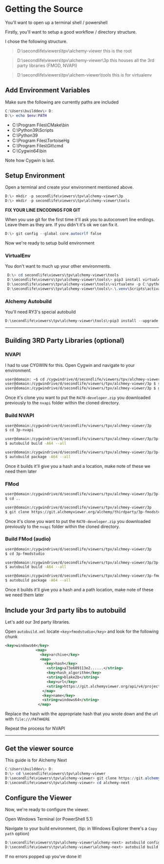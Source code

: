 # Getting the Source

You'll want to open up a terminal shell / powershell

Firstly, you'll want to setup a good workflow / directory structure.

I chose the following structure.
> D:\secondlife\viewers\tpv\alchemy-viewer
   this is the root
   
> D:\secondlife\viewers\tpv\alchemy-viewer\3p
   this houses all the 3rd party libraries (FMOD, NVAPI)
   
> D:\secondlife\viewers\tpv\alchem-viewer\tools
   this is for virtualenv

## Add Environment Variables

Make sure the following are currently paths are included

```powershell
C:\Users\builddev\> D:
D:\> echo $env:PATH
 ```

- C:\Program Files\CMake\bin
- C:\Python39\Scripts
- C:\Python39
- C:\Program Files\TortoiseHg
-  C:\Program Files\Git\cmd
-  C:\Cygwin64\bin

Note how  Cygwin is last. 
   
 ## Setup Environment
 Open a terminal and create your environment mentioned above.
 
 ```powershell
 D:\> mkdir -p secondlife\viewers\tpv\alchemy-viewer\3p
 D:\> mkdir -p secondlife\viewers\tpv\alchemy-viewer\tools
 ```
 
 
 **FIX YOUR LINE ENCODINGS FOR GIT**
 
When you use git for the first time it'll ask you to autoconvert line endings. Leave them as they are. If you didn't it's ok we can fix it.

```powershell
D:\> git config --global core.autocrlf false
```

Now we're ready to setup build environment
 
 ### VirtualEnv
 
 You don't want to much up your other environments.
 ```powershell
  D:\> cd secondlife\viewers\tpv\alchemy-viewer\tools
  D:\secondlife\viewers\tpv\alchemy-viewer\tools\> pip3 install virtualenv
  D:\secondlife\viewers\tpv\alchemy-viewer\tools\>virtualenv -p C:\python39 .venv
  D:\secondlife\viewers\tpv\alchemy-viewer\tools\>.\.venv\Scripts\activate
  ```
  
  ### Alchemy Autobuild
You'll need RY3's special autobuild
  ```powershell
  D:\secondlife\viewers\tpv\alchemy-viewer\tools\>pip3 install --upgrade autobuild -i https://git.alchemyviewer.org/api/v4/projects/54/packages/pypi/simple 
 ```
 
 ---
 
 ## Building 3RD Party Libraries (optional)
 
 ### NVAPI
 I had to use CYGWIN for this.
 Open Cygwin and navigate to your environment.
 
 ```bash
user@domain: ~$ cd /cygwindrive/d/secondlife/viewers/tpv/alchmey-viewer/3p
user@domain:/cygwindrive/d/secondlife/viewers/tpv/alchmey-viewer/3p $ source ../tools/.venv/Scripts/activate
user@domain:/cygwindrive/d/secondlife/viewers/tpv/alchmey-viewer/3p $ git clone https://git.alchemyviewer.org/alchemy/thirdparty/3p-nvapi
 ```
 
 Once it's clone you want to put the `R470-developer.zip` you downloaded previously to the `nvapi` folder within the cloned directory.
 
 ### Build NVAPI
 ```bash
user@domain:/cygwindrive/d/secondlife/viewers/tpv/alchmey-viewer/3p 
$ cd 3p-nvapi

user@domain:/cygwindrive/d/secondlife/viewers/tpv/alchmey-viewer/3p/3p-nvapi 
$ autobuild build -A64 --all

user@domain:/cygwindrive/d/secondlife/viewers/tpv/alchmey-viewer/3p/3p-nvapi 
$ autobuild package -A64 --all
 ```
 
 Once it builds it'll give you a hash and a location, make note of these we need them later
 
  ### FMod
 
 ```bash
 user@domain:/cygwindrive/d/secondlife/viewers/tpv/alchmey-viewer/3p/3p-nvapi 
 $ cd ..
 
user@domain:/cygwindrive/d/secondlife/viewers/tpv/alchmey-viewer/3p 
$ git clone https://git.alchemyviewer.org/alchemy/thirdparty/3p-fmodstudio
 ```
 
 Once it's clone you want to put the `R470-developer.zip` you downloaded previously to the `nvapi` folder within the cloned directory.
 
 ### Build FMod (audio)
 ```bash
user@domain:/cygwindrive/d/secondlife/viewers/tpv/alchmey-viewer/3p 
$ cd 3p-fmodstudio

user@domain:/cygwindrive/d/secondlife/viewers/tpv/alchmey-viewer/3p/3p-fmodstudio 
$ autobuild build -A64 --all

user@domain:/cygwindrive/d/secondlife/viewers/tpv/alchmey-viewer/3p-fmodstudio 
$ autobuild package -A64 --all
 ```
 
 Once it builds it'll give you a hash and a path location, make note of these we need them later
 
 
 ## Include your 3rd party libs to autobuild
 
 Let's add our 3rd party libraries.
 
 Open `autobuild.xml` locate `<key>fmodstudio</key>` and look for the following chunk
 
 ```xml
<key>windows64</key>
               <map>
                 <key>archive</key>
                 <map>
                   <key>hash</key>
                    <string>a73e689113e2......</string>
                    <key>hash_algorithm</key>
                    <string>blake2b</string>
                    <key>url</key>
                    <string>https://git.alchemyviewer.org/api/v4/projects/49/packages/generic/fmodstudio/2.02.03.1163/fmodstudio-2.02.03-windows64-1163.tar.zst</string>
                  </map>
                  <key>name</key>
                  <string>windows64</string>
                </map>
```
	 
Replace the hash with the appropriate hash that you wrote down and the url with `file:///PATHHERE`

Repeat the process for NVAPI

---

## Get the viewer source
This guide is for Alchemy Next
```powershell
C:\Users\builddev\> D:
D:\> cd \secondlife\viewers\tpv\alchemy-viewer
D:\secondlife\viewers\tpv\alchemy-viewer> git clone https://git.alchemyviewer.org/alchemy/alchemy-next.git
D:\secondlife\viewers\tpv\alchemy-viewer> cd alchemy-next
```

## Configure the Viewer

Now, we're ready to configure the viewer.

Open Windows Terminal (or PowerShell 5.1)

Navigate to your build environment, (tip: in Windows Explorer there's a `Copy path` option)

```powershell
D:\secondlife\viewers\tpv\alchemy-viewer\alchemy-next> autobuild configure -c ReleaseOS -A 64 -- -DUSE_FMODSTUDIO=ON -DUSE_NVAPI=ON -DUSE_LTO=ON -DDISABLE_FATAL_WARNINGS=ON -DREVISION_FROM_VCS=FALSE
D:\secondlife\viewers\tpv\alchemy-viewer\alchemy-next> autobuild build -c ReleaseOS -A 64 --no-configure
```

If no errors popped up you've done it!
